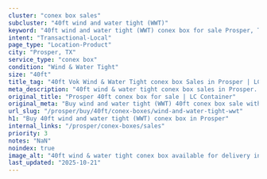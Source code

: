 ```yaml
---
cluster: "conex box sales"
subcluster: "40ft wind and water tight (WWT)"
keyword: "40ft wind and water tight (WWT) conex box for sale Prosper, TX"
intent: "Transactional-Local"
page_type: "Location-Product"
city: "Prosper, TX"
service_type: "conex box"
condition: "Wind & Water Tight"
size: "40ft"
title_tag: "40ft Vok Wind & Water Tight conex box Sales in Prosper | LC Container"
meta_description: "40ft wind & water tight conex box sales in Prosper. Fast delivery, competitive pricing. Serving conex boxes area. Quote ID: V06. Call (214) 524-4168 for your free quote today."
original_title: "Prosper 40ft conex box for sale | LC Container"
original_meta: "Buy wind and water tight (WWT) 40ft conex box sale with local delivery in Prosper, TX. LC Container — local Since 2003. Request a fast quote today."
url_slug: "/prosper/buy/40ft/conex-boxes/wind-and-water-tight-wwt"
h1: "Buy 40ft wind and water tight (WWT) conex box in Prosper"
internal_links: "/prosper/conex-boxes/sales"
priority: 3
notes: "NaN"
noindex: true
image_alt: "40ft wind & water tight conex box available for delivery in Prosper"
last_updated: "2025-10-21"
---
```


<!-- TODO: Add unique city/inventory copy, images, and internal links here. -->
